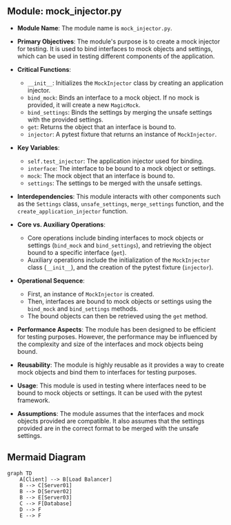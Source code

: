 ## Module: mock_injector.py
- **Module Name**: The module name is `mock_injector.py`.

- **Primary Objectives**: The module's purpose is to create a mock injector for testing. It is used to bind interfaces to mock objects and settings, which can be used in testing different components of the application.

- **Critical Functions**: 
    - `__init__`: Initializes the `MockInjector` class by creating an application injector.
    - `bind_mock`: Binds an interface to a mock object. If no mock is provided, it will create a new `MagicMock`.
    - `bind_settings`: Binds the settings by merging the unsafe settings with the provided settings.
    - `get`: Returns the object that an interface is bound to.
    - `injector`: A pytest fixture that returns an instance of `MockInjector`.

- **Key Variables**: 
    - `self.test_injector`: The application injector used for binding.
    - `interface`: The interface to be bound to a mock object or settings.
    - `mock`: The mock object that an interface is bound to.
    - `settings`: The settings to be merged with the unsafe settings.

- **Interdependencies**: This module interacts with other components such as the `Settings` class, `unsafe_settings`, `merge_settings` function, and the `create_application_injector` function.

- **Core vs. Auxiliary Operations**: 
    - Core operations include binding interfaces to mock objects or settings (`bind_mock` and `bind_settings`), and retrieving the object bound to a specific interface (`get`).
    - Auxiliary operations include the initialization of the `MockInjector` class (`__init__`), and the creation of the pytest fixture (`injector`).

- **Operational Sequence**: 
    - First, an instance of `MockInjector` is created.
    - Then, interfaces are bound to mock objects or settings using the `bind_mock` and `bind_settings` methods.
    - The bound objects can then be retrieved using the `get` method.

- **Performance Aspects**: The module has been designed to be efficient for testing purposes. However, the performance may be influenced by the complexity and size of the interfaces and mock objects being bound.

- **Reusability**: The module is highly reusable as it provides a way to create mock objects and bind them to interfaces for testing purposes.

- **Usage**: This module is used in testing where interfaces need to be bound to mock objects or settings. It can be used with the pytest framework.

- **Assumptions**: The module assumes that the interfaces and mock objects provided are compatible. It also assumes that the settings provided are in the correct format to be merged with the unsafe settings.
## Mermaid Diagram
```mermaid
graph TD
    A[Client] --> B[Load Balancer]
    B --> C[Server01]
    B --> D[Server02]
    B --> E[Server03]
    C --> F[Database]
    D --> F
    E --> F
```
